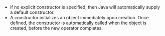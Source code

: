 
- if no explicit constructor is specified, then Java will automatically supply a default constructor.
- A constructor initializes an object immediately upon creation. Once defined, the constructor is automatically called when the object is created, before the new operator completes.